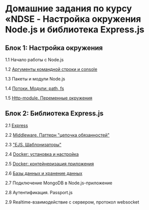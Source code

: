# Домашние задания по курсу «NDSE - Настройка окружения Node.js и библиотека Express.js

## Блок 1: Настройка окружения

1.1 Начало работы с Node.js

1.2 [Аргументы командной строки и console](./hw_1/)

1.3 Пакеты и модули Node.js

1.4 [Потоки. Модули: path, fs](./hw_2/)

1.5 [Http-module. Переменные окружения](./hw_3/)

## Блок 2: Библиотека Express.js

2.1 [Express](./hw_4/)

2.2 [Middleware. Паттерн "цепочка обязанностей"](./hw_5/)

2.3 ["EJS. Шаблонизаторы"](./hw_6/)

2.4 [Docker: установка и настройка](./hw_7/)

2.5 [Docker: контейнеризация приложения](./hw_8/)

2.6 [Базы данных и хранение данных](./hw_9/)

2.7 Подключение MongoDB в Node.js-приложение

2.8 Аутентификация. Passport.js

2.9 Realtime-взаимодействие с сервером, протокол websocket
